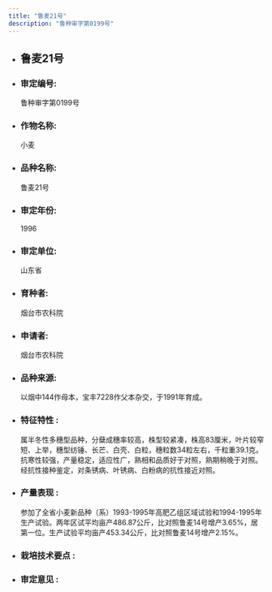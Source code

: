 ```yaml
---
title: "鲁麦21号"
description: "鲁种审字第0199号"
---
```

* ## 鲁麦21号
* ###  审定编号:  
   鲁种审字第0199号

*  ### 作物名称:  
   小麦

*   ###  品种名称: 
    鲁麦21号

*   ### 审定年份: 
    1996

*   ### 审定单位:  
    山东省

*   ### 育种者:  
    烟台市农科院

*   ### 申请者:  
    烟台市农科院

*   ### 品种来源:  
    以烟中144作母本，宝丰7228作父本杂交，于1991年育成。

*   ### 特征特性 : 
    属半冬性多穗型品种，分蘖成穗率较高，株型较紧凑，株高83厘米，叶片较窄短、上举，穗型纺锤、长芒、白壳、白粒，穗粒数34粒左右，千粒重39.1克。抗寒性较强，产量稳定，适应性广，熟相和品质好于对照，熟期稍晚于对照。经抗性接种鉴定，对条锈病、叶锈病、白粉病的抗性接近对照。

*   ### 产量表现 : 
    参加了全省小麦新品种（系）1993-1995年高肥乙组区域试验和1994-1995年生产试验。两年区试平均亩产486.87公斤，比对照鲁麦14号增产3.65%，居第一位。生产试验平均亩产453.34公斤，比对照鲁麦14号增产2.15%。

*   ### 栽培技术要点 : 
    

*   ### 审定意见 : 
    

